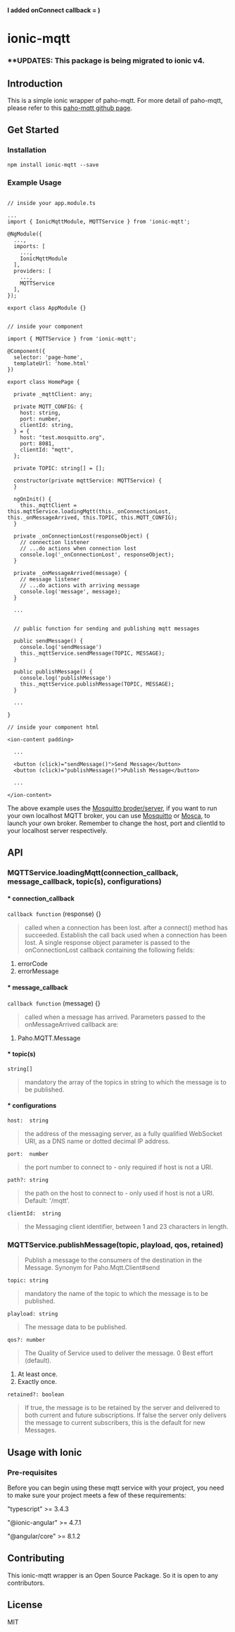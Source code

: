 **I added onConnect callback = )**
# ionic-mqtt

### **UPDATES: This package is being migrated to ionic v4.

## Introduction
This is a simple ionic wrapper of paho-mqtt. For more detail of paho-mqtt, please refer to this [paho-mqtt github page](https://github.com/eclipse/paho.mqtt.javascript#readme).

## Get Started

### Installation

```
npm install ionic-mqtt --save
```

### Example Usage
```

// inside your app.module.ts

...
import { IonicMqttModule, MQTTService } from 'ionic-mqtt';

@NgModule({
  ...,
  imports: [
    ...,
    IonicMqttModule
  ],
  providers: [
    ...,
    MQTTService
  ],
});

export class AppModule {}

```

```  

// inside your component

import { MQTTService } from 'ionic-mqtt';

@Component({
  selector: 'page-home',
  templateUrl: 'home.html'
})

export class HomePage {

  private _mqttClient: any;

  private MQTT_CONFIG: {
    host: string,
    port: number,
    clientId: string,
  } = {
    host: "test.mosquitto.org",
    port: 8081,
    clientId: "mqtt",
  };

  private TOPIC: string[] = [];

  constructor(private mqttService: MQTTService) {
  }

  ngOnInit() {
    this._mqttClient = this.mqttService.loadingMqtt(this._onConnectionLost, this._onMessageArrived, this.TOPIC, this.MQTT_CONFIG);
  }

  private _onConnectionLost(responseObject) {
    // connection listener
    // ...do actions when connection lost
    console.log('_onConnectionLost', responseObject);
  }

  private _onMessageArrived(message) {
    // message listener
    // ...do actions with arriving message
    console.log('message', message);
  }

  ...


  // public function for sending and publishing mqtt messages

  public sendMessage() {
    console.log('sendMessage')
    this._mqttService.sendMessage(TOPIC, MESSAGE);
  }

  public publishMessage() {
    console.log('publishMessage')
    this._mqttService.publishMessage(TOPIC, MESSAGE);
  }

  ...

}

```



```
// inside your component html

<ion-content padding>

  ...

  <button (click)="sendMessage()">Send Message</button>
  <button (click)="publishMessage()">Publish Message</button>

  ...

</ion-content>

```

The above example uses the [Mosquitto broder/server](https://test.mosquitto.org/), if you want to run your own localhost MQTT broker, you can use [Mosquitto](https://mosquitto.org/) or [Mosca](http://www.mosca.io/), to launch your own broker. Remember to change the host, port and clientId to your localhost server respectively.


## API

### MQTTService.loadingMqtt(connection_callback, message_callback, topic(s), configurations)

#### * connection_callback

`callback function` (response) {}

> called when a connection has been lost. after a connect() method has succeeded. Establish the call back used when a connection has been lost. A single response object parameter is passed to the onConnectionLost callback containing the following fields:
  1. errorCode
  2. errorMessage

#### * message_callback

`callback function` (message) {}

> called when a message has arrived. Parameters passed to the onMessageArrived callback are:
  1. Paho.MQTT.Message

#### * topic(s)

`string[]`

> mandatory the array of the topics in string to which the message is to be published.

#### * configurations

`host:	string`

> the address of the messaging server, as a fully qualified WebSocket URI, as a DNS name or dotted decimal IP address.

`port:	number`

> the port number to connect to - only required if host is not a URI.

`path?:	string`

> the path on the host to connect to - only used if host is not a URI. Default: '/mqtt'.

`clientId:	string`

> the Messaging client identifier, between 1 and 23 characters in length.


### MQTTService.publishMessage(topic, playload, qos, retained)

> Publish a message to the consumers of the destination in the Message. Synonym for Paho.Mqtt.Client#send

`topic: string`

> mandatory the name of the topic to which the message is to be published.

`playload: string`

> The message data to be published.

`qos?: number`

> The Quality of Service used to deliver the message.
0 Best effort (default).
  1. At least once.
  2. Exactly once.

`retained?: boolean`

> If true, the message is to be retained by the server and delivered to both current and future subscriptions. If false the server only delivers the message to current subscribers, this is the default for new Messages.


## Usage with Ionic

### Pre-requisites
Before you can begin using these mqtt service with your project, you need to make sure your project meets a few of these requirements:

"typescript" >= 3.4.3

"@ionic-angular" >= 4.7.1

"@angular/core" >= 8.1.2


## Contributing
This ionic-mqtt wrapper is an Open Source Package. So it is open to any contributors.


## License
MIT
